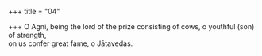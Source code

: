 +++
title = "04"

+++
 O Agni, being the lord of the prize consisting of cows, o youthful (son)  of strength,  
on us confer great fame, o Jātavedas.  
